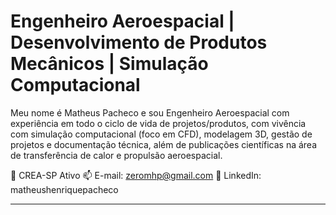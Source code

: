 # Engenheiro Aeroespacial | Desenvolvimento de Produtos Mecânicos | Simulação Computacional

Meu nome é Matheus Pacheco e sou Engenheiro Aeroespacial com experiência em todo o ciclo de vida de projetos/produtos, com vivência com simulação computacional (foco em CFD), modelagem 3D, gestão de projetos e documentação técnica, além de publicações científicas na área de transferência de calor e propulsão aeroespacial.

📍 CREA-SP Ativo
📫 E-mail: zeromhp@gmail.com
🔗 LinkedIn: matheushenriquepacheco

---

